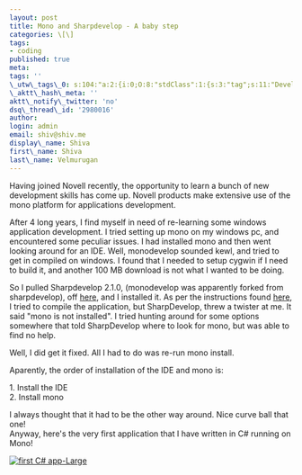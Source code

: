 ```yaml
---
layout: post
title: Mono and Sharpdevelop - A baby step
categories: \[\]
tags:
- coding
published: true
meta:
tags: ''
\_utw\_tags\_0: s:104:"a:2:{i:0;O:8:"stdClass":1:{s:3:"tag";s:11:"Development";}i:1;O:8:"stdClass":1:{s:3:"tag";s:6:"Others";}}";
\_aktt\_hash\_meta: ''
aktt\_notify\_twitter: 'no'
dsq\_thread\_id: '2980016'
author:
login: admin
email: shiv@shiv.me
display\_name: Shiva
first\_name: Shiva
last\_name: Velmurugan
---
```


Having joined Novell recently, the opportunity to learn a bunch of new development skills has come up. Novell products make extensive use of the mono platform for applications development.

After 4 long years, I find myself in need of re-learning some windows application development. I tried setting up mono on my windows pc, and encountered some peculiar issues. I had installed mono and then went looking around for an IDE. Well, monodevelop sounded kewl, and tried to get in compiled on windows. I found that I needed to setup cygwin if I need to build it, and another 100 MB download is not what I wanted to be doing.

So I pulled Sharpdevelop 2.1.0, (monodevelop was apparently forked from sharpdevelop), off [here][0], and I installed it. As per the instructions found [here][1], I tried to compile the application, but SharpDevelop, threw a twister at me. It said "mono is not installed". I tried hunting around for some options somewhere that told SharpDevelop where to look for mono, but was able to find no help.

Well, I did get it fixed. All I had to do was re-run mono install.

Aparently, the order of installation of the IDE and mono is:

1\. Install the IDE  
2\. Install mono

I always thought that it had to be the other way around. Nice curve ball that one!  
Anyway, here's the very first application that I have written in C\# running on Mono!

[![first C# app-Large](/images/first-csharp-app-big.jpg)][2]


[0]: http://www.icsharpcode.net/OpenSource/SD/Download/
[1]: http://community.sharpdevelop.net/blogs/mattward/archive/2005/10/12/SharpDevelopAndMono.aspx
[2]: http://shvelmur.com/wpress/wp-content/uploads/2006/12/first-csharp-app-big.jpg